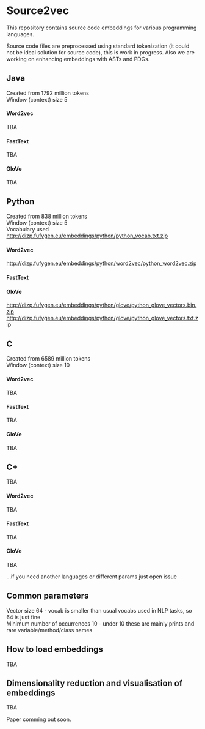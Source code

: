 # Source2vec
This repository contains source code embeddings for various programming languages.

Source code files are preprocessed using standard tokenization (it could not be ideal solution for source code), this is work in progress. Also we are working on enhancing embeddings with ASTs and PDGs.

## Java
Created from 1792 million tokens  
Window (context) size 5

#### Word2vec
TBA
#### FastText
TBA
#### GloVe
TBA


## Python
Created from 838 million tokens  
Window (context) size 5  
Vocabulary used http://dizp.fufygen.eu/embeddings/python/python_vocab.txt.zip

#### Word2vec
http://dizp.fufygen.eu/embeddings/python/word2vec/python_word2vec.zip

#### FastText
#### GloVe
http://dizp.fufygen.eu/embeddings/python/glove/python_glove_vectors.bin.zip
http://dizp.fufygen.eu/embeddings/python/glove/python_glove_vectors.txt.zip


## C
Created from 6589 million tokens  
Window (context) size 10

#### Word2vec
TBA
#### FastText
TBA
#### GloVe
TBA


## C+
TBA
#### Word2vec
TBA
#### FastText
TBA
#### GloVe
TBA

...if you need another languages or different params just open issue

## Common parameters
Vector size 64 - vocab is smaller than usual vocabs used in NLP tasks, so 64 is just fine  
Minimum number of occurrences 10 - under 10 these are mainly prints and rare variable/method/class names

## How to load embeddings
TBA

## Dimensionality reduction and visualisation of embeddings
TBA



Paper comming out soon.
